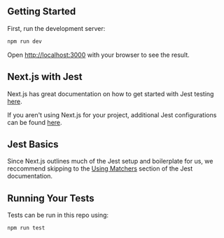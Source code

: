 ## Getting Started

First, run the development server:

```bash
npm run dev
```

Open [http://localhost:3000](http://localhost:3000) with your browser to see the result.

## Next.js with Jest

Next.js has great documentation on how to get started with Jest testing [here](https://nextjs.org/docs/app/building-your-application/testing/jest).

If you aren't using Next.js for your project, additional Jest configurations can be found [here](https://jestjs.io/docs/next/getting-started#additional-configuration).

## Jest Basics

Since Next.js outlines much of the Jest setup and boilerplate for us, we reccommend skipping to the [Using Matchers](https://jestjs.io/docs/using-matchers) section of the Jest documentation. 

## Running Your Tests

Tests can be run in this repo using:

```bash
npm run test
```